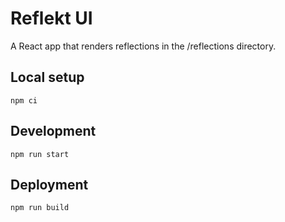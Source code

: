 # Reflekt UI

A React app that renders reflections in the /reflections directory.

## Local setup

```
npm ci
```

## Development

```
npm run start
```

## Deployment

```
npm run build
```
